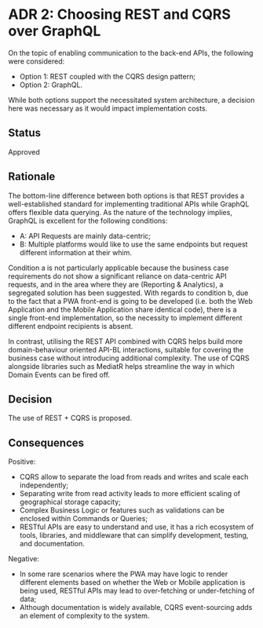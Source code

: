 
# ADR 2: Choosing REST and CQRS over GraphQL

On the topic of enabling communication to the back-end APIs, the following were considered:
* Option 1: REST coupled with the CQRS design pattern;
* Option 2: GraphQL.

While both options support the necessitated system architecture, a decision here was necessary as it would impact implementation costs.

## Status

Approved

## Rationale

The bottom-line difference between both options is that REST provides a well-established standard for implementing traditional APIs while GraphQL offers flexible data querying. As the nature of the technology implies, GraphQL is excellent for the following conditions:
* A: API Requests are mainly data-centric; 
* B: Multiple platforms would like to use the same endpoints but request different information at their whim.

Condition a is not particularly applicable because the business case requirements do not show a significant reliance on data-centric API requests, and in the area where they are (Reporting & Analytics), a segregated solution has been suggested.
With regards to condition b, due to the fact that a PWA front-end is going to be developed (i.e. both the Web Application and the Mobile Application share identical code), there is a single front-end implementation, so the necessity to implement different different endpoint recipients is absent.

In contrast, utilising the REST API combined with CQRS helps build more domain-behaviour oriented API-BL interactions, suitable for covering the business case without introducing additional complexity. The use of CQRS alongside libraries such as MediatR helps streamline the way in which Domain Events can be fired off.

## Decision 

The use of REST + CQRS is proposed.

## Consequences

Positive:
* CQRS allow to separate the load from reads and writes and scale each independently;
* Separating write from read activity leads to more efficient scaling of geographical storage capacity;
* Complex Business Logic or features such as validations can be enclosed within Commands or Queries;
* RESTful APIs are easy to understand and use, it has a rich ecosystem of tools, libraries, and middleware that can simplify development, testing, and documentation.

Negative:
* In some rare scenarios where the PWA may have logic to render different elements based on whether the Web or Mobile application is being used, RESTful APIs may lead to over-fetching or under-fetching of data;
* Although documentation is widely available, CQRS event-sourcing adds an element of complexity to the system.
